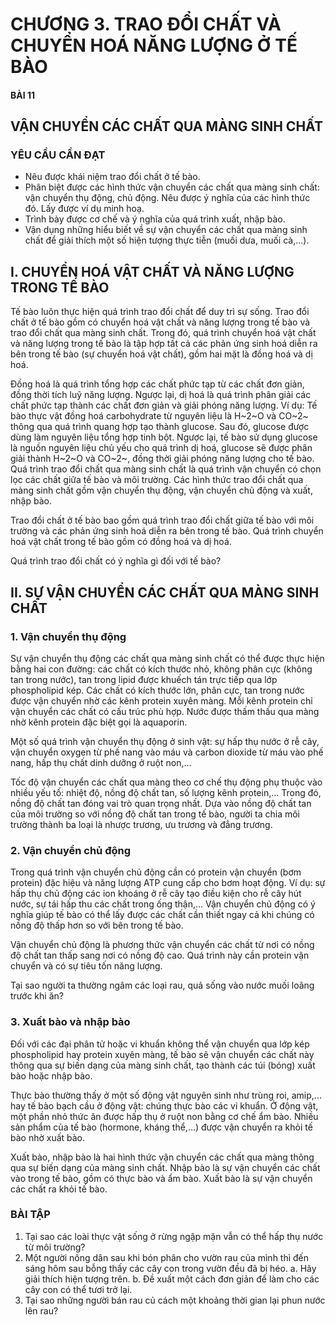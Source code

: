 # CHƯƠNG 3. TRAO ĐỔI CHẤT VÀ CHUYỂN HOÁ NĂNG LƯỢNG Ở TẾ BÀO

#### BÀI 11
## VẬN CHUYỂN CÁC CHẤT QUA MÀNG SINH CHẤT

### YÊU CẦU CẦN ĐẠT
- Nêu được khái niệm trao đổi chất ở tế bào.
- Phân biệt được các hình thức vận chuyển các chất qua màng sinh chất: vận chuyển thụ động, chủ động. Nêu được ý nghĩa của các hình thức đó. Lấy được ví dụ minh hoạ.
- Trình bày được cơ chế và ý nghĩa của quá trình xuất, nhập bào.
- Vận dụng những hiểu biết về sự vận chuyển các chất qua màng sinh chất để giải thích một số hiện tượng thực tiễn (muối dưa, muối cà,...).

## I. CHUYỂN HOÁ VẬT CHẤT VÀ NĂNG LƯỢNG TRONG TẾ BÀO

Tế bào luôn thực hiện quá trình trao đổi chất để duy trì sự sống. Trao đổi chất ở tế bào gồm có chuyển hoá vật chất và năng lượng trong tế bào và trao đổi chất qua màng sinh chất. Trong đó, quá trình chuyển hoá vật chất và năng lượng trong tế bào là tập hợp tất cả các phản ứng sinh hoá diễn ra bên trong tế bào (sự chuyển hoá vật chất), gồm hai mặt là đồng hoá và dị hoá.

Đồng hoá là quá trình tổng hợp các chất phức tạp từ các chất đơn giản, đồng thời tích luỹ năng lượng. Ngược lại, dị hoá là quá trình phân giải các chất phức tạp thành các chất đơn giản và giải phóng năng lượng. Ví dụ: Tế bào thực vật đồng hoá carbohydrate từ nguyên liệu là H~2~O và CO~2~ thông qua quá trình quang hợp tạo thành glucose. Sau đó, glucose được dùng làm nguyên liệu tổng hợp tinh bột. Ngược lại, tế bào sử dụng glucose là nguồn nguyên liệu chủ yếu cho quá trình dị hoá, glucose sẽ được phân giải thành H~2~O và CO~2~, đồng thời giải phóng năng lượng cho tế bào.
Quá trình trao đổi chất qua màng sinh chất là quá trình vận chuyển có chọn lọc các chất giữa tế bào và môi trường. Các hình thức trao đổi chất qua màng sinh chất gồm vận chuyển thụ động, vận chuyển chủ động và xuất, nhập bào.

Trao đổi chất ở tế bào bao gồm quá trình trao đổi chất giữa tế bào với môi trường và các phản ứng sinh hoá diễn ra bên trong tế bào. Quá trình chuyển hoá vật chất trong tế bào gồm có đồng hoá và dị hoá.

Quá trình trao đổi chất có ý nghĩa gì đối với tế bào?

## II. SỰ VẬN CHUYỂN CÁC CHẤT QUA MÀNG SINH CHẤT
### 1. Vận chuyển thụ động
Sự vận chuyển thụ động các chất qua màng sinh chất có thể được thực hiện bằng hai con đường: các chất có kích thước nhỏ, không phân cực (không tan trong nước), tan trong lipid được khuếch tán trực tiếp qua lớp phospholipid kép. Các chất có kích thước lớn, phân cực, tan trong nước được vận chuyển nhờ các kênh protein xuyên màng. Mỗi kênh protein chỉ vận chuyển các chất có cấu trúc phù hợp. Nước được thấm thấu qua màng nhờ kênh protein đặc biệt gọi là aquaporin.

Một số quá trình vận chuyển thụ động ở sinh vật: sự hấp thụ nước ở rễ cây, vận chuyển oxygen từ phế nang vào máu và carbon dioxide từ máu vào phế nang, hấp thụ chất dinh dưỡng ở ruột non,...

Tốc độ vận chuyển các chất qua màng theo cơ chế thụ động phụ thuộc vào nhiều yếu tố: nhiệt độ, nồng độ chất tan, số lượng kênh protein,... Trong đó, nồng độ chất tan đóng vai trò quan trọng nhất. Dựa vào nồng độ chất tan của môi trường so với nồng độ chất tan trong tế bào, người ta chia môi trường thành ba loại là nhược trương, ưu trương và đẳng trương.

### 2. Vận chuyển chủ động
Trong quá trình vận chuyển chủ động cần có protein vận chuyển (bơm protein) đặc hiệu và năng lượng ATP cung cấp cho bơm hoạt động. Ví dụ: sự hấp thụ chủ động các ion khoáng ở rễ cây tạo điều kiện cho rễ cây hút nước, sự tái hấp thu các chất trong ống thận,... Vận chuyển chủ động có ý nghĩa giúp tế bào có thể lấy được các chất cần thiết ngay cả khi chúng có nồng độ thấp hơn so với bên trong tế bào.

Vận chuyển chủ động là phương thức vận chuyển các chất từ nơi có nồng độ chất tan thấp sang nơi có nồng độ cao. Quá trình này cần protein vận chuyển và có sự tiêu tốn năng lượng.

Tại sao người ta thường ngâm các loại rau, quả sống vào nước muối loãng trước khi ăn?

### 3. Xuất bào và nhập bào
Đối với các đại phân tử hoặc vi khuẩn không thể vận chuyển qua lớp kép phospholipid hay protein xuyên màng, tế bào sẽ vận chuyển các chất này thông qua sự biến dạng của màng sinh chất, tạo thành các túi (bóng) xuất bào hoặc nhập bào.

Thực bào thường thấy ở một số động vật nguyên sinh như trùng roi, amip,... hay tế bào bạch cầu ở động vật: chúng thực bào các vi khuẩn. Ở động vật, một phần nhỏ thức ăn được hấp thụ ở ruột non bằng cơ chế ẩm bào. Nhiều sản phẩm của tế bào (hormone, kháng thể,...) được vận chuyển ra khỏi tế bào nhờ xuất bào.

Xuất bào, nhập bào là hai hình thức vận chuyển các chất qua màng thông qua sự biến dạng của màng sinh chất. Nhập bào là sự vận chuyển các chất vào trong tế bào, gồm có thực bào và ẩm bào. Xuất bào là sự vận chuyển các chất ra khỏi tế bào.

### BÀI TẬP
1. Tại sao các loài thực vật sống ở rừng ngập mặn vẫn có thể hấp thụ nước từ môi trường?
2. Một người nông dân sau khi bón phân cho vườn rau của mình thì đến sáng hôm sau bỗng thấy các cây con trong vườn đều đã bị héo.
    a. Hãy giải thích hiện tượng trên.
    b. Đề xuất một cách đơn giản để làm cho các cây con có thể tươi trở lại.
3. Tại sao những người bán rau củ cách một khoảng thời gian lại phun nước lên rau?
